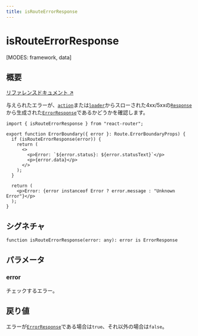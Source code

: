 ```yaml
---
title: isRouteErrorResponse
---
```


# isRouteErrorResponse

<!--
⚠️ ⚠️ IMPORTANT ⚠️ ⚠️ 

Thank you for helping improve our documentation!

This file is auto-generated from the JSDoc comments in the source
code, so please edit the JSDoc comments in the file below and this
file will be re-generated once those changes are merged.

https://github.com/remix-run/react-router/blob/main/packages/react-router/blob/main/packages/react-router/lib/router/utils.ts
-->

[MODES: framework, data]

## 概要

[リファレンスドキュメント ↗](https://api.reactrouter.com/v7/functions/react_router.isRouteErrorResponse.html)

与えられたエラーが、[`action`](../../start/framework/route-module#action)または[`loader`](../../start/framework/route-module#loader)からスローされた4xx/5xxの[`Response`](https://developer.mozilla.org/en-US/docs/Web/API/Response)から生成された[`ErrorResponse`](https://api.reactrouter.com/v7/types/react_router.ErrorResponse.html)であるかどうかを確認します。

```tsx
import { isRouteErrorResponse } from "react-router";

export function ErrorBoundary({ error }: Route.ErrorBoundaryProps) {
  if (isRouteErrorResponse(error)) {
    return (
      <>
        <p>Error: `${error.status}: ${error.statusText}`</p>
        <p>{error.data}</p>
      </>
    );
  }

  return (
    <p>Error: {error instanceof Error ? error.message : "Unknown Error"}</p>
  );
}
```

## シグネチャ

```tsx
function isRouteErrorResponse(error: any): error is ErrorResponse
```

## パラメータ

### error

チェックするエラー。

## 戻り値

エラーが[`ErrorResponse`](https://api.reactrouter.com/v7/types/react_router.ErrorResponse.html)である場合は`true`、それ以外の場合は`false`。